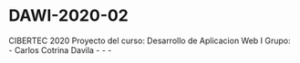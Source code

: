 # DAWI-2020-02

CIBERTEC 2020
Proyecto del curso: Desarrollo de Aplicacion Web I
Grupo: - Carlos Cotrina Davila
       -
       -
       -
